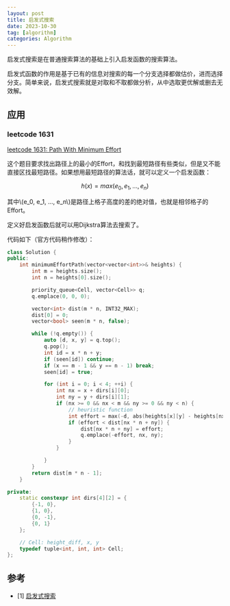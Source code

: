 ```yaml
---
layout: post
title: 启发式搜索
date: 2023-10-30
tag: [algorithm]
categories: Algorithm
---
```


启发式搜索是在普通搜索算法的基础上引入启发函数的搜索算法。

启发式函数的作用是基于已有的信息对搜索的每一个分支选择都做估价，进而选择分支。简单来说，启发式搜索就是对取和不取都做分析，从中选取更优解或删去无效解。

## 应用

### leetcode 1631

[leetcode 1631: Path With Minimum Effort](https://leetcode.com/problems/path-with-minimum-effort)

这个题目要求找出路径上的最小的Effort，和找到最短路径有些类似，但是又不能直接区找最短路径。如果想用最短路径的算法话，就可以定义一个启发函数：

$$
h(x)=max(e_0, e_1, ..., e_n)
$$

其中\\(e_0, e_1, ..., e_n\\)是路径上格子高度的差的绝对值，也就是相邻格子的Effort。

定义好启发函数后就可以用Dijkstra算法去搜索了。

代码如下（官方代码稍作修改）：

```c++
class Solution {
public:
    int minimumEffortPath(vector<vector<int>>& heights) {
        int m = heights.size();
        int n = heights[0].size();

        priority_queue<Cell, vector<Cell>> q;
        q.emplace(0, 0, 0);

        vector<int> dist(m * n, INT32_MAX);
        dist[0] = 0;
        vector<bool> seen(m * n, false);

        while (!q.empty()) {
            auto [d, x, y] = q.top();
            q.pop();
            int id = x * n + y;
            if (seen[id]) continue;
            if (x == m - 1 && y == n - 1) break;
            seen[id] = true;

            for (int i = 0; i < 4; ++i) {
                int nx = x + dirs[i][0];
                int ny = y + dirs[i][1];
                if (nx >= 0 && nx < m && ny >= 0 && ny < n) {
                    // heuristic function
                    int effort = max(-d, abs(heights[x][y] - heights[nx][ny]));
                    if (effort < dist[nx * n + ny]) {
                        dist[nx * n + ny] = effort;
                        q.emplace(-effort, nx, ny);
                    }
                }

            }
        }
        return dist[m * n - 1];
    }

private:
    static constexpr int dirs[4][2] = {
        {-1, 0},
        {1, 0},
        {0, -1},
        {0, 1}
    };

    // Cell: height_diff, x, y
    typedef tuple<int, int, int> Cell;
};
```

## 参考

- [1] [启发式搜索](https://oi-wiki.org/search/heuristic/)

